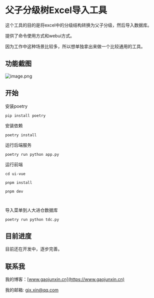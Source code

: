 # 父子分级树Excel导入工具

这个工具的目的是将excel中的分级结构转换为父子分级，然后导入数据库。

提供了命令使用方式和webui方式。

因为工作中这种场景比较多，所以想单独拿出来做一个比较通用的工具。

## 功能截图

![image.png](http://image.gaojunxin.cn/i/2024/04/25/662a28aeb7d9b.png)

## 开始

安装poetry
```
pip install poetry
```

安装依赖
```
poetry install 
```

运行后端服务

```
poetry run python app.py

```

运行前端
```
cd ui-vue

pnpm install

pnpm dev



```

导入菜单到人大进仓数据库
```
poetry run python tdc.py

```

## 目前进度

目前还在开发中，逐步完善。


## 联系我

我的博客：[www.gaojunxin.cn](https://www.gaojunxin.cn)

我的邮箱: gjx.xin@qq.com